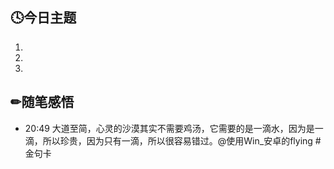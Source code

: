 ## 🕓今日主题
1. 
2. 
3. 

## ✏随笔感悟
- 20:49 大道至简，心灵的沙漠其实不需要鸡汤，它需要的是一滴水，因为是一滴，所以珍贵，因为只有一滴，所以很容易错过。@使用Win_安卓的flying  #金句卡 